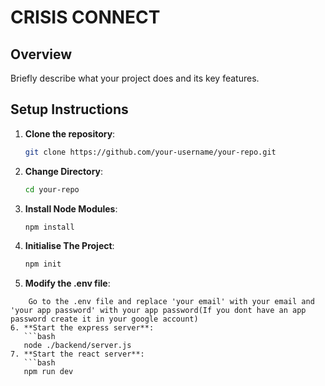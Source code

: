 # CRISIS CONNECT

## Overview

Briefly describe what your project does and its key features.

## Setup Instructions
1. **Clone the repository**:
   ```bash
   git clone https://github.com/your-username/your-repo.git
2. **Change Directory**:
   ```bash
   cd your-repo
3. **Install Node Modules**:
   ```bash
   npm install
4. **Initialise The Project**:
   ```bash
   npm init
5. **Modify the .env file**:
```
    Go to the .env file and replace 'your email' with your email and 'your app password' with your app password(If you dont have an app password create it in your google account)
6. **Start the express server**:
   ```bash
   node ./backend/server.js
7. **Start the react server**:
   ```bash
   npm run dev